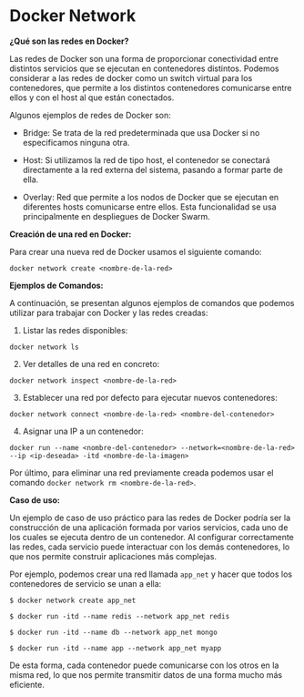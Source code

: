 # Docker Network

**¿Qué son las redes en Docker?**

Las redes de Docker son una forma de proporcionar conectividad entre distintos servicios que se ejecutan en contenedores distintos. Podemos considerar a las redes de docker como un switch virtual para los contenedores, que permite a los distintos contenedores comunicarse entre ellos y con el host al que están conectados.

Algunos ejemplos de redes de Docker son:

- Bridge: Se trata de la red predeterminada que usa Docker si no especificamos ninguna otra.

- Host: Si utilizamos la red de tipo host, el contenedor se conectará directamente a la red externa del sistema, pasando a formar parte de ella.

- Overlay: Red que permite a los nodos de Docker que se ejecutan en diferentes hosts comunicarse entre ellos. Esta funcionalidad se usa principalmente en despliegues de Docker Swarm.

**Creación de una red en Docker:**

Para crear una nueva red de Docker usamos el siguiente comando:

```
docker network create <nombre-de-la-red>
```

**Ejemplos de Comandos:**

A continuación, se presentan algunos ejemplos de comandos que podemos utilizar para trabajar con Docker y las redes creadas:

1. Listar las redes disponibles:
```
docker network ls
```

2. Ver detalles de una red en concreto:
```
docker network inspect <nombre-de-la-red>
```

3. Establecer una red por defecto para ejecutar nuevos contenedores:
```
docker network connect <nombre-de-la-red> <nombre-del-contenedor>
```

4. Asignar una IP a un contenedor:
```
docker run --name <nombre-del-contenedor> --network=<nombre-de-la-red> --ip <ip-deseada> -itd <nombre-de-la-imagen>
```

Por último, para eliminar una red previamente creada podemos usar el comando `docker network rm <nombre-de-la-red>`.

**Caso de uso:**

Un ejemplo de caso de uso práctico para las redes de Docker podría ser la construcción de una aplicación formada por varios servicios, cada uno de los cuales se ejecuta dentro de un contenedor. Al configurar correctamente las redes, cada servicio puede interactuar con los demás contenedores, lo que nos permite construir aplicaciones más complejas.

Por ejemplo, podemos crear una red llamada `app_net` y hacer que todos los contenedores de servicio se unan a ella:

```
$ docker network create app_net

$ docker run -itd --name redis --network app_net redis

$ docker run -itd --name db --network app_net mongo

$ docker run -itd --name app --network app_net myapp
```

De esta forma, cada contenedor puede comunicarse con los otros en la misma red, lo que nos permite transmitir datos de una forma mucho más eficiente.